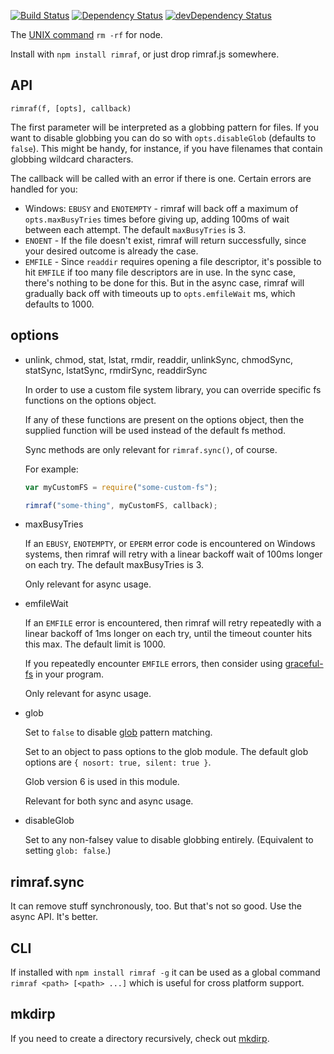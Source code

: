 [![Build Status](https://travis-ci.org/isaacs/rimraf.svg?branch=master)](https://travis-ci.org/isaacs/rimraf)
[![Dependency Status](https://david-dm.org/isaacs/rimraf.svg)](https://david-dm.org/isaacs/rimraf)
[![devDependency Status](https://david-dm.org/isaacs/rimraf/dev-status.svg)](https://david-dm.org/isaacs/rimraf#info=devDependencies)

The [UNIX command](http://en.wikipedia.org/wiki/Rm_(Unix)) `rm -rf` for node.

Install with `npm install rimraf`, or just drop rimraf.js somewhere.

## API

`rimraf(f, [opts], callback)`

The first parameter will be interpreted as a globbing pattern for files. If you
want to disable globbing you can do so with `opts.disableGlob` (defaults to
`false`). This might be handy, for instance, if you have filenames that contain
globbing wildcard characters.

The callback will be called with an error if there is one. Certain errors are
handled for you:

- Windows: `EBUSY` and `ENOTEMPTY` - rimraf will back off a maximum of
  `opts.maxBusyTries` times before giving up, adding 100ms of wait between each
  attempt. The default `maxBusyTries` is 3.
- `ENOENT` - If the file doesn't exist, rimraf will return successfully, since
  your desired outcome is already the case.
- `EMFILE` - Since `readdir` requires opening a file descriptor, it's possible
  to hit `EMFILE` if too many file descriptors are in use. In the sync case,
  there's nothing to be done for this. But in the async case, rimraf will
  gradually back off with timeouts up to `opts.emfileWait` ms, which defaults
  to 1000.

## options

- unlink, chmod, stat, lstat, rmdir, readdir, unlinkSync, chmodSync, statSync,
  lstatSync, rmdirSync, readdirSync

  In order to use a custom file system library, you can override specific fs
  functions on the options object.

  If any of these functions are present on the options object, then the supplied
  function will be used instead of the default fs method.

  Sync methods are only relevant for `rimraf.sync()`, of course.

  For example:

  ```javascript
  var myCustomFS = require("some-custom-fs");

  rimraf("some-thing", myCustomFS, callback);
  ```

- maxBusyTries

  If an `EBUSY`, `ENOTEMPTY`, or `EPERM` error code is encountered on Windows
  systems, then rimraf will retry with a linear backoff wait of 100ms longer on
  each try. The default maxBusyTries is 3.

  Only relevant for async usage.

- emfileWait

  If an `EMFILE` error is encountered, then rimraf will retry repeatedly with a
  linear backoff of 1ms longer on each try, until the timeout counter hits this
  max. The default limit is 1000.

  If you repeatedly encounter `EMFILE` errors, then consider using
  [graceful-fs](http://npm.im/graceful-fs) in your program.

  Only relevant for async usage.

- glob

  Set to `false` to disable [glob](http://npm.im/glob) pattern matching.

  Set to an object to pass options to the glob module. The default glob options
  are `{ nosort: true, silent: true }`.

  Glob version 6 is used in this module.

  Relevant for both sync and async usage.

- disableGlob

  Set to any non-falsey value to disable globbing entirely. (Equivalent to
  setting `glob: false`.)

## rimraf.sync

It can remove stuff synchronously, too. But that's not so good. Use the async
API. It's better.

## CLI

If installed with `npm install rimraf -g` it can be used as a global command
`rimraf <path> [<path> ...]` which is useful for cross platform support.

## mkdirp

If you need to create a directory recursively, check out
[mkdirp](https://github.com/substack/node-mkdirp).
